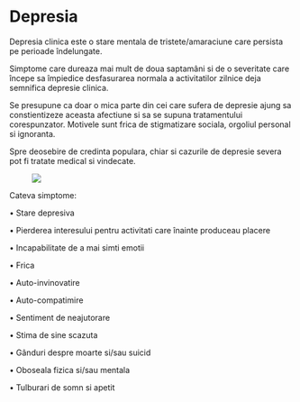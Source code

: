 
# Depresia
Depresia clinica este o stare mentala de tristete/amaraciune care persista pe perioade îndelungate.

Simptome care dureaza mai mult de doua saptamâni si de o severitate care începe sa împiedice desfasurarea normala a activitatilor zilnice deja semnifica depresie clinica.

Se presupune ca doar o mica parte din cei care sufera de depresie ajung sa constientizeze aceasta afectiune si sa se supuna tratamentului corespunzator. Motivele sunt frica de stigmatizare sociala, orgoliul personal si ignoranta.

Spre deosebire de credinta populara, chiar si cazurile de depresie severa pot fi tratate medical si vindecate.
<figure class="left"><img src='http://mamadeprofesie.ro/wp-content/uploads/2014/09/depresia500.jpg' /></figure>

Cateva simptome:

•  Stare depresiva

•  Pierderea interesului pentru activitati care înainte produceau placere

•  Incapabilitate de a mai simti emotii

•  Frica

•  Auto-invinovatire

•  Auto-compatimire

•  Sentiment de neajutorare

•  Stima de sine scazuta

•  Gânduri despre moarte si/sau suicid

•  Oboseala fizica si/sau mentala

•  Tulburari de somn si apetit
            
